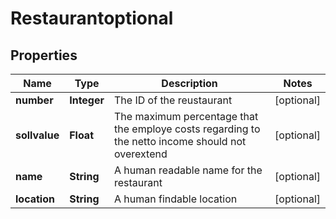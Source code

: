 # Restaurantoptional

## Properties
Name | Type | Description | Notes
------------ | ------------- | ------------- | -------------
**number** | **Integer** | The ID of the reustaurant |  [optional]
**sollvalue** | **Float** | The maximum percentage that the employe costs regarding to the netto income should not overextend |  [optional]
**name** | **String** | A human readable name for the restaurant |  [optional]
**location** | **String** | A human findable location |  [optional]
